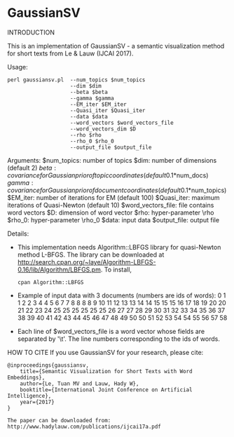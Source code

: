 # GaussianSV

INTRODUCTION

This is an implementation of GaussianSV - a semantic visualization method for short texts from Le & Lauw (IJCAI 2017).

Usage:

	perl gaussiansv.pl	--num_topics $num_topics
						--dim $dim
						--beta $beta
						--gamma $gamma
						--EM_iter $EM_iter
						--Quasi_iter $Quasi_iter
						--data $data
						--word_vectors $word_vectors_file
						--word_vectors_dim $D
						--rho $rho
						--rho_0 $rho_0
						--output_file $output_file

Arguments:
	$num_topics: number of topics
	$dim: number of dimensions (default 2)
	$beta: covariance for Gaussian prior of topic coordinates (default 0.1*$num_docs)
	$gamma: covariance for Gaussian prior of document coordinates (default 0.1*$num_topics)
	$EM_iter: number of iterations for EM (default 100)
	$Quasi_iter: maximum iterations of Quasi-Newton (default 10)
	$word_vectors_file: file contains word vectors
	$D: dimension of word vector
	$rho: hyper-parameter \rho
	$rho_0: hyper-parameter \rho_0
	$data: input data
	$output_file: output file

Details:

+ This implementation needs Algorithm::LBFGS library for quasi-Newton method L-BFGS.
  The library can be downloaded at http://search.cpan.org/~laye/Algorithm-LBFGS-0.16/lib/Algorithm/LBFGS.pm.
  To install,
	
	  cpan Algorithm::LBFGS
	
+ Example of input data with 3 documents (numbers are ids of words):
	0 1 1 2 2 3 4 4 5 6 7 7 8 8 8 8 9 10 11 12 13 13 14 14 15 15 15 16
	17 18 19 20 20 21 22 23 24 25 25 25 25 25 25 26 27 27 28 29
	30 31 32 33 34 35 36 37 38 39 40 41 42 43 44 45 46 47 48 49 50 50 51 52 53 54 54 55 56 57 58
			
+ Each line of $word_vectors_file is a word vector whose fields are separated by '\t'. The line numbers corresponding to the ids of words.

HOW TO CITE
If you use GaussianSV for your research, please cite:

	@inproceedings{gaussiansv,
	    title={Semantic Visualization for Short Texts with Word Embeddings},
	    author={Le, Tuan MV and Lauw, Hady W},
	    booktitle={International Joint Conference on Artificial Intelligence},
	    year={2017}
	}
		
	The paper can be downloaded from: http://www.hadylauw.com/publications/ijcai17a.pdf

